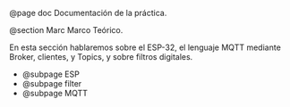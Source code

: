 @page doc Documentación de la práctica.



@section Marc Marco Teórico.

En esta sección hablaremos sobre el ESP-32, el lenguaje MQTT mediante Broker, clientes, y Topics, y sobre filtros digitales.

* @subpage ESP
* @subpage filter
* @subpage MQTT

